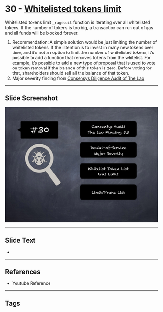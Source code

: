 
# 30 - [Whitelisted tokens limit](./Whitelisted%20tokens%20limit.md)

Whitelisted tokens limit `_ragequit` function is iterating over all whitelisted tokens. If the number of tokens is too big, a transaction can run out of gas and all funds will be blocked forever.


1. Recommendation: A simple solution would be just limiting the number of whitelisted tokens. If the intention is to invest in many new tokens over time, and it’s not an option to limit the number of whitelisted tokens, it’s possible to add a function that removes tokens from the whitelist. For example, it’s possible to add a new type of proposal that is used to vote on token removal if the balance of this token is zero. Before voting for that, shareholders should sell all the balance of that token.
2. Major severity finding from [Consensys Diligence Audit of The Lao](https://consensys.net/diligence/audits/2020/01/the-lao)


___
## Slide Screenshot
![030.png](../../images/7.%20Audit%20Findings%20101/030.png)
___
## Slide Text
- 
___
## References
- Youtube Reference
___
## Tags
